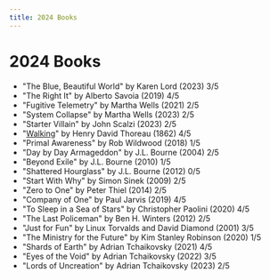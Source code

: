 ```yaml
---
title: 2024 Books
---
```


# 2024 Books

- "The Blue, Beautiful World" by Karen Lord (2023) 3/5
- "The Right It" by Alberto Savoia (2019) 4/5
- "Fugitive Telemetry" by Martha Wells (2021) 2/5
- "System Collapse" by Martha Wells (2023) 2/5
- "Starter Villain" by John Scalzi (2023) 2/5
- "[Walking](/books/quotes/walking)" by Henry David Thoreau (1862) 4/5
- "Primal Awareness" by Rob Wildwood (2018) 1/5
- "Day by Day Armageddon" by J.L. Bourne (2004) 2/5
- "Beyond Exile" by J.L. Bourne (2010) 1/5
- "Shattered Hourglass" by J.L. Bourne (2012) 0/5
- "Start With Why" by Simon Sinek (2009) 2/5
- "Zero to One" by Peter Thiel (2014) 2/5
- "Company of One" by Paul Jarvis (2019) 4/5
- "To Sleep in a Sea of Stars" by Christopher Paolini (2020) 4/5
- "The Last Policeman" by Ben H. Winters (2012) 2/5
- "Just for Fun" by Linux Torvalds and David Diamond (2001) 3/5
- "The Ministry for the Future" by Kim Stanley Robinson (2020) 1/5
- "Shards of Earth" by Adrian Tchaikovsky (2021) 4/5
- "Eyes of the Void" by Adrian Tchaikovsky (2022) 3/5
- "Lords of Uncreation" by Adrian Tchaikovsky (2023) 2/5

